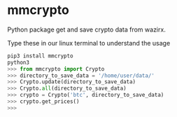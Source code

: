 # mmcrypto

Python package get and save crypto data from wazirx.

Type these in our linux terminal to understand the usage
```py
pip3 install mmcrypto
python3
>>> from mmcrypto import Crypto
>>> directory_to_save_data = '/home/user/data/'
>>> Crypto.update(directory_to_save_data)
>>> Crypto.all(directory_to_save_data)
>>> crypto = Crypto('btc', directory_to_save_data)
>>> crypto.get_prices()
>>> 


```
